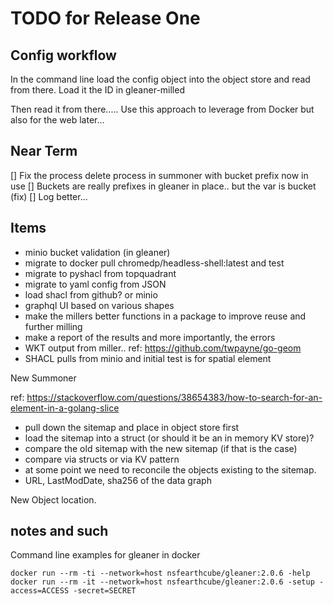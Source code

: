 # TODO for Release One

## Config workflow

In the command line load the config object into the object store 
and read from there.   Load it the ID in gleaner-milled

Then read it from there.....
Use this approach to leverage from Docker but also for the web later...

## Near Term

[] Fix the process delete process in summoner with bucket prefix now in use
[] Buckets are really prefixes in gleaner in place..  but the var is bucket  (fix)
[] Log better...


## Items

* minio bucket validation (in gleaner)
* migrate to docker pull chromedp/headless-shell:latest and test
* migrate to pyshacl from topquadrant 
* migrate to yaml config from JSON
* load shacl from github?  or minio
* graphql UI based on various shapes 
* make the millers better functions in a package to improve reuse and further milling
* make a report of the results and more importantly, the errors
* WKT output from miller..   ref: https://github.com/twpayne/go-geom
* SHACL pulls from minio and initial test is for spatial element


New Summoner

ref: https://stackoverflow.com/questions/38654383/how-to-search-for-an-element-in-a-golang-slice 

* pull down the sitemap and place in object store first
* load the sitemap into a struct   (or should it be an in memory KV store)?
* compare the old sitemap with the new sitemap (if that is the case) 
* compare via structs or via KV pattern
* at some point we need to reconcile the objects existing to the sitemap.
* URL, LastModDate, sha256 of the data graph


New Object location.


## notes and such

Command line examples for gleaner in docker
```
docker run --rm -ti --network=host nsfearthcube/gleaner:2.0.6 -help 
docker run --rm -it --network=host nsfearthcube/gleaner:2.0.6 -setup -access=ACCESS -secret=SECRET
```


